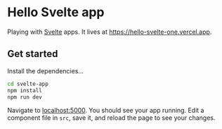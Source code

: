 # Hello Svelte app

Playing with [Svelte](https://svelte.dev) apps. It lives at https://hello-svelte-one.vercel.app.

## Get started

Install the dependencies...

```bash
cd svelte-app
npm install
npm run dev
```

Navigate to [localhost:5000](http://localhost:5000). You should see your app running. Edit a component file in `src`, save it, and reload the page to see your changes.
